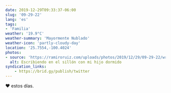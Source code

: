 ```yaml
---
date: 2019-12-29T09:33:37-06:00
slug: '09-29-22'
lang: 'es'
tags:
- 'Familia'
weather: '19.9°C'
weather-summary: 'Mayormente Nublado'
weather-icon: 'partly-cloudy-day'
location: '25.7554,-100.4024'
photos:
- source: 'https://ramiroruiz.com/uploads/photos/2019/12/29/09-29-22/writing-at-the-couch-with-my-sleeping-kid.jpeg'
  alt: Escribiendo en el sillón con mi hijo dormido
syndication_links:
    - https://brid.gy/publish/twitter
---
```

♥️ estos días.
